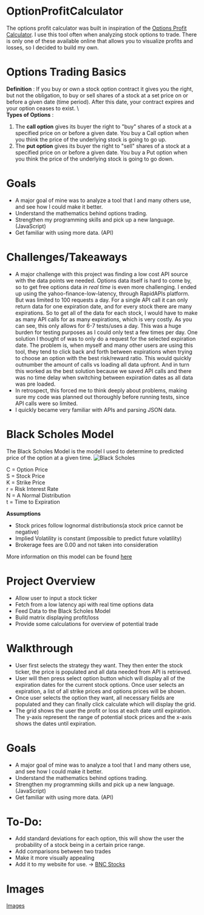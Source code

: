 # OptionProfitCalculator
The options profit calculator was built in inspiration of the [Options Profit Calculator](https://www.optionsprofitcalculator.com/). I use this tool often when analyzing stock options to trade. There is only one of these available online that allows you to visualize profits and losses, so I decided to build my own.

# Options Trading Basics
**Definition** : 
If you buy or own a stock option contract it gives you the right, but not the obligation, to buy or sell shares of a stock at a set price on or before a given date (time period). After this date, your contract expires and your option ceases to exist. \ \
**Types of Options** : 
1.  The **call option** gives its buyer the right to "buy" shares of a stock at a specified price on or before a given date. You buy a Call option when you think the price of the underlying stock is going to go up.
2. The **put option** gives its buyer the right to "sell" shares of a stock at a specified price on or before a given date. You buy a Put option when you think the price of the underlying stock is going to go down.  

# Goals
* A major goal of mine was to analyze a tool that I and many others use, and see how I could make it better.
* Understand the mathematics behind options trading.
* Strengthen my programming skills and pick up a new language. (JavaScript)
* Get familiar with using more data. (API)

# Challenges/Takeaways
* A major challenge with this project was finding a low cost API source with the data points we needed. Options data itself is hard to come by, so to get free options data *in real time* is even more challenging. I ended up using the yahoo-finance-low-latency, through RapidAPIs platform. But was limited to 100 requests a day. For a single API call it can only return data for one expiration date, and for every stock there are many expirations. So to get all of the data for each stock, I would have to make as many API calls for as many expirations, which is very costly. As you can see, this only allows for 6-7 tests/uses a day. This was a huge burden for testing purposes as I could only test a few times per day. One solution I thought of was to only do a request for the selected expiration date. The problem is, when myself and many other users are using this tool, they tend to click back and forth between expirations when trying to choose an option with the best risk/reward ratio. This would quickly outnumber the amount of calls vs loading all data upfront. And in turn this worked as the best solution because we saved API calls and there was no time delay when switching between expiration dates as all data was pre loaded.  
* In retrospect, this forced me to think deeply about problems, making sure my code was planned out thoroughly before running tests, since API calls were so limited.
* I quickly became very familiar with APIs and parsing JSON data.

# Black Scholes Model
The Black Scholes Model is the model I used to determine to predicted price of the option at a given time.
![Black Scholes](https://www.gstatic.com/education/formulas/images_long_sheet/en/black_scholes_model.svg)

C = Option Price \
S = Stock Price \
K = Strike Price \
r = Risk Interest Rate \
N = A Normal Distribution \
t = Time to Expiration


**Assumptions**
* Stock prices follow lognormal distributions(a stock price cannot be negative)
* Implied Volatility is constant (impossible to predict future volatility)
* Brokerage fees are 0.00 and not taken into consideration

More information on this model can be found [here](https://en.wikipedia.org/wiki/Black%E2%80%93Scholes_model)

# Project Overview 
* Allow user to input a stock ticker
* Fetch from a low latency api with real time options data
* Feed Data to the Black Scholes Model
* Build matrix displaying profit/loss
* Provide some calculations for overview of potential trade

# Walkthrough
* User first selects the strategy they want. They then enter the stock ticker, the price is populated and all data needed from API is retrieved.
* User will then press select option button which will display all of the expiration dates for the current stock options. Once user selects an expiration, a list of all strike prices and options prices will be shown.
* Once user selects the option they want, all necessary fields are populated and they can finally click calculate which will display the grid.
* The grid shows the user the profit or loss at each date until expiration. The y-axis represent the range of potential stock prices and the x-axis shows the dates until expiration.

# Goals
* A major goal of mine was to analyze a tool that I and many others use, and see how I could make it better.
* Understand the mathematics behind options trading.
* Strengthen my programming skills and pick up a new language. (JavaScript)
* Get familiar with using more data. (API)

# To-Do:
* Add standard deviations for each option, this will show the user the probability of a stock being in a certain price range.
* Add comparisons between two trades
* Make it more visually appealing
* Add it to my website for use. -> [BNC Stocks](www.bncstocks.com)

# Images
[Images](/images)





